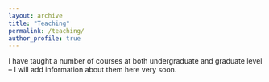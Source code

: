 ```yaml
---
layout: archive
title: "Teaching"
permalink: /teaching/
author_profile: true
---
```


I have taught a number of courses at both undergraduate and graduate level – I will add information about them here 
very soon.
